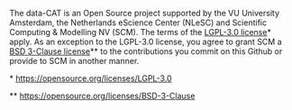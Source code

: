 The data-CAT is an Open Source project supported by the VU University Amsterdam, the Netherlands eScience Center (NLeSC)
and Scientific Computing & Modelling NV (SCM). The terms of the [LGPL-3.0 license]* apply. As an exception to the LGPL-3.0 license,
you agree to grant SCM a [BSD 3-Clause license]** to the contributions you commit on this Github or provide to SCM in another manner.

\* https://opensource.org/licenses/LGPL-3.0

** https://opensource.org/licenses/BSD-3-Clause

[LGPL-3.0 license]:  https://opensource.org/licenses/LGPL-3.0 "LGPL-3.0 license"
[BSD 3-Clause license]: https://opensource.org/licenses/BSD-3-Clause  "BSD 3-Clause license"
